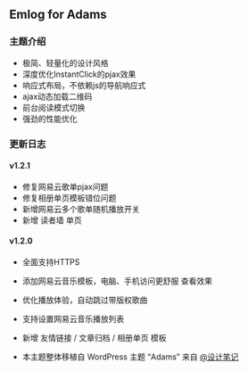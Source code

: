 ## Emlog for Adams

### 主题介绍

  - 极简、轻量化的设计风格
  - 深度优化InstantClick的pjax效果
  - 响应式布局，不依赖js的导航响应式
  - ajax动态加载二维码
  - 前台阅读模式切换
  - 强劲的性能优化

### 更新日志

#### v1.2.1

- 修复网易云歌单pjax问题
- 修复相册单页模板错位问题
- 新增网易云多个歌单随机播放开关
- 新增 读者墙 单页

#### v1.2.0

- 全面支持HTTPS
- 添加网易云音乐模板，电脑、手机访问更舒服 查看效果
- 优化播放体验，自动跳过带版权歌曲
- 支持设置网易云音乐播放列表
- 新增 友情链接 / 文章归档 / 相册单页 模板

- 本主题整体移植自 WordPress 主题 “Adams” 来自 [@设计笔记](https://biji.io)
